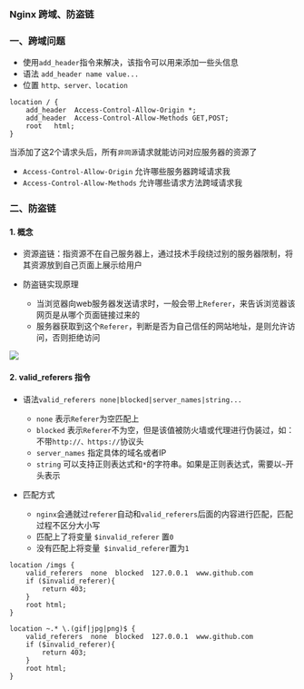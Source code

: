 ### Nginx 跨域、防盗链

### 一、跨域问题
* 使用`add_header`指令来解决，该指令可以用来添加一些头信息
* 语法 `add_header name value...`
* 位置 `http、server、location`

```
location / {
    add_header  Access-Control-Allow-Origin *;
    add_header  Access-Control-Allow-Methods GET,POST;
    root   html;
}
```

当添加了这2个请求头后，所有`非同源`请求就能访问对应服务器的资源了
* `Access-Control-Allow-Origin`  允许哪些服务器跨域请求我
* `Access-Control-Allow-Methods` 允许哪些请求方法跨域请求我




### 二、防盗链
#### 1. 概念
* 资源盗链：指资源不在自己服务器上，通过技术手段绕过别的服务器限制，将其资源放到自己页面上展示给用户
 
* 防盗链实现原理
  * 当浏览器向web服务器发送请求时，一般会带上`Referer`，来告诉浏览器该网页是从哪个页面链接过来的
  * 服务器获取到这个`Referer`，判断是否为自己信任的网站地址，是则允许访问，否则拒绝访问
  
![](https://fgq233.github.io/imgs/java/nginx3.png)

#### 2. valid_referers 指令
* 语法`valid_referers none|blocked|server_names|string...`
  * `none`  表示`Referer`为空匹配上
  * `blocked`  表示`Referer`不为空，但是该值被防火墙或代理进行伪装过，如：不带`http://、https://`协议头
  * `server_names`  指定具体的域名或者IP
  * `string`  可以支持正则表达式和`*`的字符串。如果是正则表达式，需要以`~`开头表示
  
* 匹配方式
  * `nginx`会通就过`referer`自动和`valid_referers`后面的内容进行匹配，匹配过程不区分大小写
  * 匹配上了将变量 `$invalid_referer` 置`0`
  * 没有匹配上将变量` $invalid_referer`置为`1`


```
location /imgs {  
    valid_referers  none  blocked  127.0.0.1  www.github.com
    if ($invalid_referer){
        return 403;
    }
    root html;
}

location ~.* \.(gif|jpg|png)$ {  
    valid_referers  none  blocked  127.0.0.1  www.github.com
    if ($invalid_referer){
        return 403;
    }
    root html;
}
```
